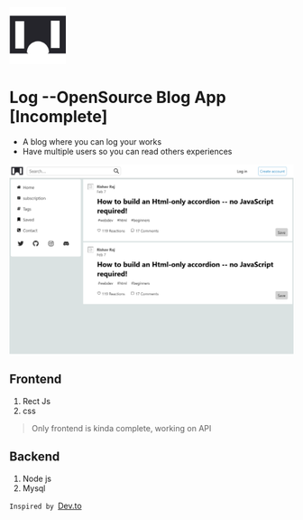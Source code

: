 <img src="./src/assets/logo.svg" width="100px">

# Log --OpenSource Blog App [Incomplete]

- A blog where you can log your works
- Have multiple users so you can read others experiences

<img src="./screenshots/sc_1.png">

## Frontend

1.  Rect Js
2.  css

> Only frontend is kinda complete, working on API

## Backend

1. Node js
2. Mysql

`Inspired by `<a href="https://www.dev.to" >Dev.to</a>
